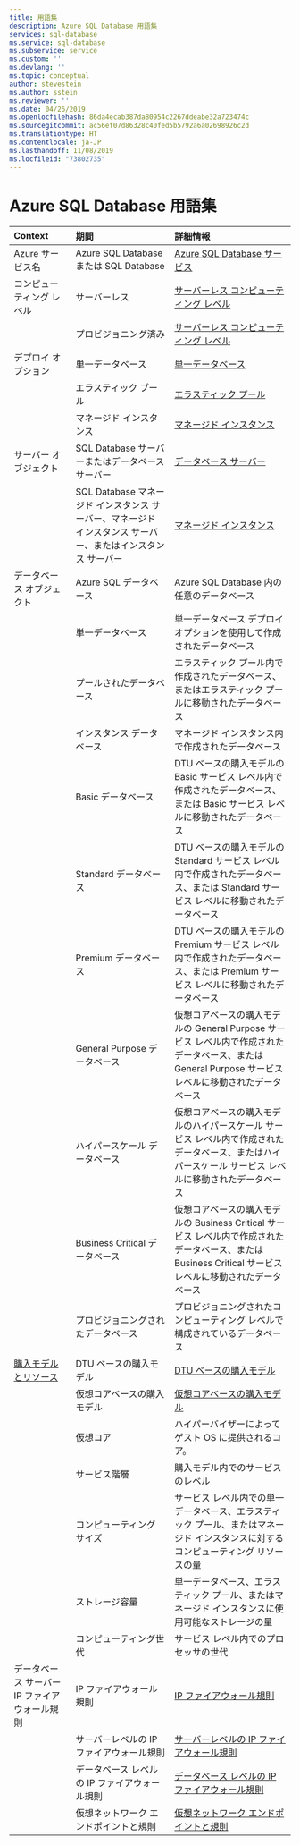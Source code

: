 ```yaml
---
title: 用語集
description: Azure SQL Database 用語集
services: sql-database
ms.service: sql-database
ms.subservice: service
ms.custom: ''
ms.devlang: ''
ms.topic: conceptual
author: stevestein
ms.author: sstein
ms.reviewer: ''
ms.date: 04/26/2019
ms.openlocfilehash: 86da4ecab387da80954c2267ddeabe32a723474c
ms.sourcegitcommit: ac56ef07d86328c40fed5b5792a6a02698926c2d
ms.translationtype: HT
ms.contentlocale: ja-JP
ms.lasthandoff: 11/08/2019
ms.locfileid: "73802735"
---
```

# <a name="azure-sql-database-glossary-of-terms"></a>Azure SQL Database 用語集

|Context|期間|詳細情報|
|:---|:---|:---|
|Azure サービス名|Azure SQL Database または SQL Database|[Azure SQL Database サービス](sql-database-technical-overview.md)|
|コンピューティング レベル|サーバーレス |[サーバーレス コンピューティング レベル](sql-database-serverless.md)
||プロビジョニング済み|[サーバーレス コンピューティング レベル](sql-database-serverless.md)
|デプロイ オプション |単一データベース|[単一データベース](sql-database-single-database.md)|
||エラスティック プール|[エラスティック プール](sql-database-elastic-pool.md)|
||マネージド インスタンス|[マネージド インスタンス](sql-database-managed-instance.md)|
|サーバー オブジェクト|SQL Database サーバーまたはデータベース サーバー|[データベース サーバー](sql-database-servers.md)|
||SQL Database マネージド インスタンス サーバー、マネージド インスタンス サーバー、またはインスタンス サーバー|[マネージド インスタンス](sql-database-managed-instance.md)|
データベース オブジェクト|Azure SQL データベース|Azure SQL Database 内の任意のデータベース|
||単一データベース|単一データベース デプロイ オプションを使用して作成されたデータベース|
||プールされたデータベース|エラスティック プール内で作成されたデータベース、またはエラスティック プールに移動されたデータベース|
||インスタンス データベース|マネージド インスタンス内で作成されたデータベース|
||Basic データベース|DTU ベースの購入モデルの Basic サービス レベル内で作成されたデータベース、または Basic サービス レベルに移動されたデータベース|
||Standard データベース|DTU ベースの購入モデルの Standard サービス レベル内で作成されたデータベース、または Standard サービス レベルに移動されたデータベース|
||Premium データベース|DTU ベースの購入モデルの Premium サービス レベル内で作成されたデータベース、または Premium サービス レベルに移動されたデータベース|
||General Purpose データベース|仮想コアベースの購入モデルの General Purpose サービス レベル内で作成されたデータベース、または General Purpose サービス レベルに移動されたデータベース|
||ハイパースケール データベース|仮想コアベースの購入モデルのハイパースケール サービス レベル内で作成されたデータベース、またはハイパースケール サービス レベルに移動されたデータベース|
||Business Critical データベース|仮想コアベースの購入モデルの Business Critical サービス レベル内で作成されたデータベース、または Business Critical サービス レベルに移動されたデータベース|
||プロビジョニングされたデータベース|プロビジョニングされたコンピューティング レベルで構成されているデータベース|
|[購入モデルとリソース](sql-database-purchase-models.md)|DTU ベースの購入モデル|[DTU ベースの購入モデル](sql-database-service-tiers-dtu.md)|
||仮想コアベースの購入モデル|[仮想コアベースの購入モデル](sql-database-service-tiers-vcore.md)|
||仮想コア|ハイパーバイザーによってゲスト OS に提供されるコア。|
||サービス階層|購入モデル内でのサービスのレベル|
||コンピューティング サイズ|サービス レベル内での単一データベース、エラスティック プール、またはマネージド インスタンスに対するコンピューティング リソースの量|
||ストレージ容量|単一データベース、エラスティック プール、またはマネージド インスタンスに使用可能なストレージの量|
||コンピューティング世代|サービス レベル内でのプロセッサの世代|
|データベース サーバー IP ファイアウォール規則|IP ファイアウォール規則|[IP ファイアウォール規則](sql-database-firewall-configure.md)|
||サーバーレベルの IP ファイアウォール規則|[サーバーレベルの IP ファイアウォール規則](sql-database-firewall-configure.md)|
|| データベース レベルの IP ファイアウォール規則|[データベース レベルの IP ファイアウォール規則](sql-database-firewall-configure.md)|
||仮想ネットワーク エンドポイントと規則|[仮想ネットワーク エンドポイントと規則](sql-database-vnet-service-endpoint-rule-overview.md)|
